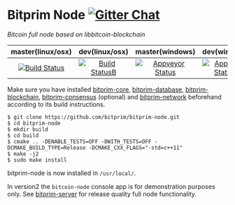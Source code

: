 # Bitprim Node <a target="_blank" href="https://gitter.im/bitprim/Lobby">![Gitter Chat][badge.Gitter]</a>

*Bitcoin full node based on libbitcoin-blockchain*

| **master(linux/osx)** | **dev(linux/osx)**   | **master(windows)**   | **dev(windows)** |
|:------:|:-:|:-:|:-:|
| [![Build Status](https://travis-ci.org/bitprim/bitprim-node.svg)](https://travis-ci.org/bitprim/bitprim-node)       | [![Build StatusB](https://travis-ci.org/bitprim/bitprim-node.svg?branch=dev)](https://travis-ci.org/bitprim/bitprim-node?branch=dev)  | [![Appveyor Status](https://ci.appveyor.com/api/projects/status/github/bitprim/bitprim-node?svg=true)](https://ci.appveyor.com/project/bitprim/bitprim-node)  | [![Appveyor StatusB](https://ci.appveyor.com/api/projects/status/github/bitprim/bitprim-node?branch=dev&svg=true)](https://ci.appveyor.com/project/bitprim/bitprim-node?branch=dev)  |

Make sure you have installed [bitprim-core](https://github.com/bitprim/bitprim-core), [bitprim-database](https://github.com/bitprim/bitprim-database), [bitprim-blockchain](https://github.com/bitprim/bitprim-blockchain), [bitprim-consensus](https://github.com/bitprim/bitprim-consensus) (optional) and [bitprim-network](https://github.com/bitprim/bitprim-network) beforehand according to its build instructions.

```
$ git clone https://github.com/bitprim/bitprim-node.git
$ cd bitprim-node
$ mkdir build
$ cd build
$ cmake .. -DENABLE_TESTS=OFF -DWITH_TESTS=OFF -DCMAKE_BUILD_TYPE=Release -DCMAKE_CXX_FLAGS="-std=c++11" 
$ make -j2
$ sudo make install
```

bitprim-node is now installed in `/usr/local/`.

In version2 the `bitcoin-node` console app is for demonstration purposes only. See [bitprim-server](https://github.com/bitprim/bitprim-server) for release quality full node functionality.

[badge.Gitter]: https://img.shields.io/badge/gitter-join%20chat-blue.svg
